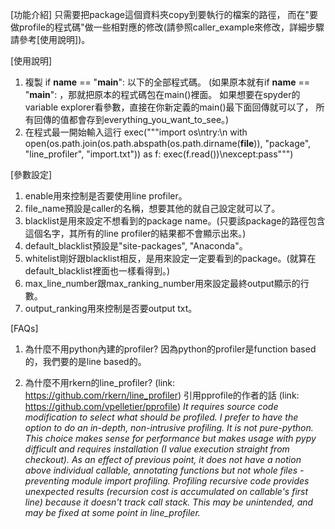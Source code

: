 [功能介紹]
只需要把package這個資料夾copy到要執行的檔案的路徑，
而在"要做profile的程式碼"做一些相對應的修改(請參照caller_example來修改，詳細步驟請參考[使用說明])。

[使用說明]
1. 複製 if __name__ == "__main__": 以下的全部程式碼。
(如果原本就有if __name__ == "__main__": ，那就把原本的程式碼包在main()裡面。
如果想要在spyder的variable explorer看參數，直接在你新定義的main()最下面回傳就可以了，
所有回傳的值都會存到everything_you_want_to_see。)
2. 在程式最一開始輸入這行
exec("""import os\ntry:\n    with open(os.path.join(os.path.abspath(os.path.dirname(__file__)), "package", "line_profiler", "import.txt")) as f: exec(f.read())\nexcept:pass""")

[參數設定]
1. enable用來控制是否要使用line profiler。
2. file_name預設是caller的名稱，想要其他的就自己設定就可以了。
3. blacklist是用來設定不想看到的package name。(只要該package的路徑包含這個名字，其所有的line profiler的結果都不會顯示出來。)
4. default_blacklist預設是"site-packages", "Anaconda"。
5. whitelist剛好跟blacklist相反，是用來設定一定要看到的package。(就算在default_blacklist裡面也一樣看得到。)
6. max_line_number跟max_ranking_number用來設定最終output顯示的行數。
7. output_ranking用來控制是否要output txt。

[FAQs]
1. 為什麼不用python內建的profiler?
因為python的profiler是function based的，我們要的是line based的。


2. 為什麼不用rkern的line_profiler? (link: https://github.com/rkern/line_profiler)
引用pprofile的作者的話 (link: https://github.com/vpelletier/pprofile)
<i>   It requires source code modification to select what should be profiled. I prefer to have the option to do an in-depth, non-intrusive profiling.
<ii>  It is not pure-python. This choice makes sense for performance but makes usage with pypy difficult and requires installation (I value execution straight from checkout).
<iii> As an effect of previous point, it does not have a notion above individual callable, annotating functions but not whole files - preventing module import profiling.
<iv>  Profiling recursive code provides unexpected results (recursion cost is accumulated on callable's first line) because it doesn't track call stack. This may be unintended, and may be fixed at some point in line_profiler.